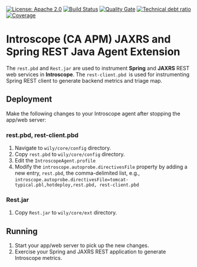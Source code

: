 [![License: Apache 2.0](https://img.shields.io/badge/License-Apache%202.0-blue.svg)](https://opensource.org/licenses/Apache-2.0) 
[![Build Status][travis-badge]][travis-badge-url] 
[![Quality Gate][sonarqube-badge]][sonarqube-badge-url] 
[![Technical debt ratio][technical-debt-ratio-badge]][technical-debt-ratio-badge-url] 
[![Coverage][coverage-badge]][coverage-badge-url] 

Introscope (CA APM) JAXRS and Spring REST Java Agent Extension
===================================================================
The `rest.pbd` and `Rest.jar` are used to instrument **Spring** and **JAXRS** REST web services in **Introscope**.
The `rest-client.pbd `is used for instrumenting Spring REST client to generate backend metrics and triage map.

## Deployment
Make the following changes to your Introscope agent after stopping the app/web server:

### rest.pbd, rest-client.pbd
1. Navigate to `wily/core/config` directory.
2. Copy `rest.pbd` to `wily/core/config` directory.
3. Edit the `IntroscopeAgent.profile`
4. Modify the `introscope.autoprobe.directivesFile` property by adding a new entry, `rest.pbd`, the comma-delimited list, e.g.,
`introscope.autoprobe.directivesFile=tomcat-typical.pbl,hotdeploy,rest.pbd, rest-client.pbd`

### Rest.jar
1. Copy `Rest.jar` to `wily/core/ext` directory.


## Running
1. Start your app/web server to pick up the new changes.
2. Exercise your Spring and JAXRS REST application to generate Introscope metrics.

[travis-badge]: https://travis-ci.org/indrabasak/rest-introscope.svg?branch=master
[travis-badge-url]: https://travis-ci.org/indrabasak/rest-introscope

[sonarqube-badge]: https://sonarcloud.io/api/badges/gate?key=com.basaki.example:rest-introscope
[sonarqube-badge-url]: https://sonarcloud.io/dashboard/index/com.basaki.example:rest-introscope 

[technical-debt-ratio-badge]: https://sonarcloud.io/api/badges/measure?key=com.basaki.example:rest-introscope&metric=sqale_debt_ratio
[technical-debt-ratio-badge-url]: https://sonarcloud.io/dashboard/index/com.basaki.example:rest-introscope 

[coverage-badge]: https://sonarcloud.io/api/badges/measure?key=com.basaki.example:rest-introscope&metric=coverage
[coverage-badge-url]: https://sonarcloud.io/dashboard/index/com.basaki.example:rest-introscope
